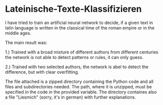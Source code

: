 # Lateinische-Texte-Klassifizieren
I have tried to train an artificial neural network to decide, if a given text in latin language is written in the classical time of the roman empire or in the middle ages.

The main result was:

1.) Trained with a broad mixture of different authors from different centuries the network is not able to detect patterns or rules, it can only guess.

2.) Trained with two selected authors, the network is abel to detect the difference, but with clear overfitting. 

The file attached is a zipped directory containing the Python code and all files and subdirectories needed. 
The path, where it is unzipped, must be specified in the code in the provided variable.
The directory containes also a file "Liesmich" (sorry, it's in german) with further explanations. 
